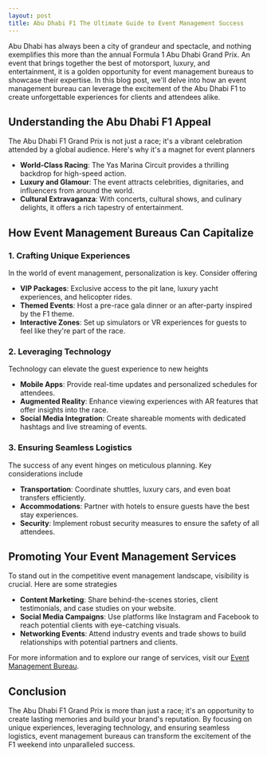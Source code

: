```yaml
---
layout: post
title: Abu Dhabi F1 The Ultimate Guide to Event Management Success
---
```



Abu Dhabi has always been a city of grandeur and spectacle, and nothing exemplifies this more than the annual Formula 1 Abu Dhabi Grand Prix. An event that brings together the best of motorsport, luxury, and entertainment, it is a golden opportunity for event management bureaus to showcase their expertise. In this blog post, we'll delve into how an event management bureau can leverage the excitement of the Abu Dhabi F1 to create unforgettable experiences for clients and attendees alike.

## Understanding the Abu Dhabi F1 Appeal

The Abu Dhabi F1 Grand Prix is not just a race; it's a vibrant celebration attended by a global audience. Here's why it's a magnet for event planners

- **World-Class Racing**: The Yas Marina Circuit provides a thrilling backdrop for high-speed action.
- **Luxury and Glamour**: The event attracts celebrities, dignitaries, and influencers from around the world.
- **Cultural Extravaganza**: With concerts, cultural shows, and culinary delights, it offers a rich tapestry of entertainment.

## How Event Management Bureaus Can Capitalize

### 1. Crafting Unique Experiences

In the world of event management, personalization is key. Consider offering

- **VIP Packages**: Exclusive access to the pit lane, luxury yacht experiences, and helicopter rides.
- **Themed Events**: Host a pre-race gala dinner or an after-party inspired by the F1 theme.
- **Interactive Zones**: Set up simulators or VR experiences for guests to feel like they're part of the race.

### 2. Leveraging Technology

Technology can elevate the guest experience to new heights

- **Mobile Apps**: Provide real-time updates and personalized schedules for attendees.
- **Augmented Reality**: Enhance viewing experiences with AR features that offer insights into the race.
- **Social Media Integration**: Create shareable moments with dedicated hashtags and live streaming of events.

### 3. Ensuring Seamless Logistics

The success of any event hinges on meticulous planning. Key considerations include

- **Transportation**: Coordinate shuttles, luxury cars, and even boat transfers efficiently.
- **Accommodations**: Partner with hotels to ensure guests have the best stay experiences.
- **Security**: Implement robust security measures to ensure the safety of all attendees.

## Promoting Your Event Management Services

To stand out in the competitive event management landscape, visibility is crucial. Here are some strategies

- **Content Marketing**: Share behind-the-scenes stories, client testimonials, and case studies on your website.
- **Social Media Campaigns**: Use platforms like Instagram and Facebook to reach potential clients with eye-catching visuals.
- **Networking Events**: Attend industry events and trade shows to build relationships with potential partners and clients.

For more information and to explore our range of services, visit our [Event Management Bureau](https://geventm.com/).

## Conclusion

The Abu Dhabi F1 Grand Prix is more than just a race; it's an opportunity to create lasting memories and build your brand's reputation. By focusing on unique experiences, leveraging technology, and ensuring seamless logistics, event management bureaus can transform the excitement of the F1 weekend into unparalleled success.